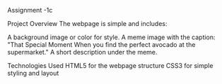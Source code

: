 Assignment -1c

Project Overview
The webpage is simple and includes:

A background image or color for style.
A meme image with the caption:
"That Special Moment When you find the perfect avocado at the supermarket."
A short description under the meme.


Technologies Used
HTML5 for the webpage structure
CSS3 for simple styling and layout
